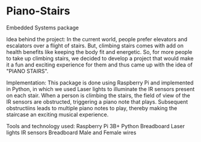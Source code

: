 # Piano-Stairs
Embedded Systems package

Idea behind the project:
    In the current world, people prefer elevators and escalators over a flight of stairs. But, climbing stairs comes with add on health benefits like keeping the body fit and energetic. So, for more people to take up climbing stairs, we decided to develop a project that would make it a fun and exciting experience for them and thus came up with the idea of "PIANO STAIRS".

Implementation:
    This package is done using Raspberry Pi and implemented in Python, in which we used Laser lights to illuminate the IR sensors present on each stair. When a person is climbing the stairs, the field of view of the IR sensors are obstructed, triggering a piano note that plays. Subsequent obstructiins leads to multiple piano notes to play, thereby making the staircase an exciting musical experience.

Tools and technology used:
Raspberry Pi 3B+
Python
Breadboard
Laser lights
IR sensors
Breadboard
Male and Female wires
